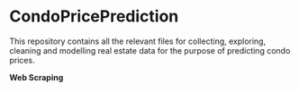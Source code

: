 # CondoPricePrediction

This repository contains all the relevant files for collecting, exploring, cleaning and modelling real estate data for the purpose of predicting condo prices.

<b> Web Scraping </b>
